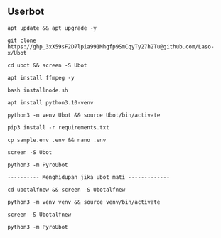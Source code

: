## Userbot
```
apt update && apt upgrade -y
```
```
git clone https://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@github.com/Laso-x/Ubot
```
```
cd ubot && screen -S Ubot
```
```
apt install ffmpeg -y
```
```
bash installnode.sh
```
```
apt install python3.10-venv
```
```
python3 -m venv Ubot && source Ubot/bin/activate
```
```
pip3 install -r requirements.txt
```
```
cp sample.env .env && nano .env
```
```
screen -S Ubot
```
```
python3 -m PyroUbot
```
```
---------- Menghidupan jika ubot mati -------------
```
```
cd ubotalfnew && screen -S Ubotalfnew
```
```
python3 -m venv venv && source venv/bin/activate
```
```
screen -S Ubotalfnew
```
```
python3 -m PyroUbot
```
